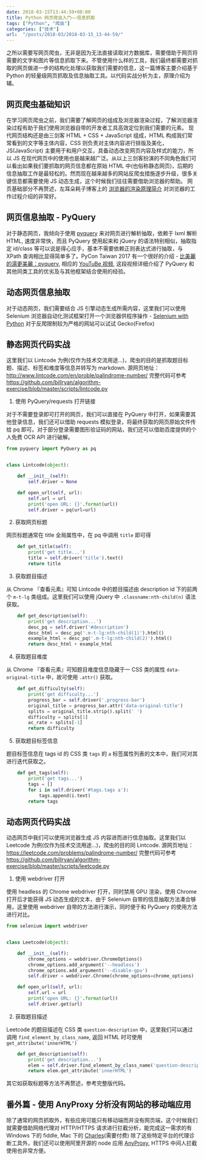 ```yaml
---
date: 2018-03-15T13:44:59+08:00
title: Python 网页爬虫入门——信息抓取
tags: ["Python", "爬虫"]
categories: ["技术"]
url:  "/posts/2018-03/2018-03-15_13-44-59/"
---
```


之所以需要写网页爬虫，无非是因为无法直接读取对方数据库，需要借助于网页将需要的文字和图片等信息抓取下来。不管使用什么样的工具，我们最终都需要对抓取的网页做进一步的结构化处理以获取我们需要的信息，这一篇博客主要介绍基于 Python 的轻量级网页抓取及信息抽取工具。以代码实战分析为主，原理介绍为辅。

## 网页爬虫基础知识

在学习网页爬虫之前，我们需要了解网页的组成及浏览器渲染过程，了解浏览器渲染过程有助于我们使用浏览器自带的开发者工具高效定位到我们需要的元素。
现代网页结构还是由三剑客 HTML + CSS + JavaScript 组成，HTML 构成我们常常看到的文字等主体内容，CSS 则负责对主体内容进行排版及美化，JS(JavaScript) 主要用于和用户交互，具备动态改变网页内容及样式的能力，所以 JS 在现代网页中的使用也是越来越广泛。从以上三剑客扮演的不同角色我们可以看出如果我们要抓取的网页信息都在原始 HTML 中(也俗称静态网页)，后期的信息抽取工作是最轻松的。然而现在越来越多的网站反爬虫措施逐步升级，很多关键信息都需要使用 JS 动态生成，这个时候我们往往需要借助浏览器的帮助。
网页基础部分不再赘述，左耳朵耗子博客上的 [浏览器的渲染原理简介](https://coolshell.cn/articles/9666.html) 对浏览器的工作过程介绍的非常好。

## 网页信息抽取 - PyQuery

对于静态网页，我倾向于使用 [pyquery](https://pythonhosted.org/pyquery/) 来对网页进行解析抽取，依赖于 lxml 解析 HTML, 速度非常快，而且 PyQuery 使用起来和 jQuery 的语法特别相似，抽取指定 id/class 等可以说是得心应手，基本不需要依赖正则表达式进行抽取，与 XPath 查询相比显得简单多了。PyCon Taiwan 2017 有一个很好的介绍 - [比美麗的湯更美麗：pyquery](https://tw.pycon.org/2017/en-us/events/talk/326506774788046936/), 相应的 [YouTuBe 视频](https://www.youtube.com/watch?v=ldf7N7N3OI4), 这段视频详细介绍了 PyQuery 和其他同类工具的优劣及与其他框架结合使用的经验。

## 动态网页信息抽取

对于动态网页，我们需要结合 JS 引擎动态生成所需内容，这里我们可以使用 Selenium 浏览器自动化测试框架打开一个浏览器供程序操作 - [Selenium with Python](http://selenium-python.readthedocs.io/) 对于反爬限制较为严格的网站可以试试 Gecko(Firefox)

## 静态网页代码实战

这里我们以 Lintcode 为例(仅作为技术交流用途...)，爬虫的目的是抓取题目标题、描述、标签和难度等信息并转写为 markdown.
源网页地址：<http://www.lintcode.com/en/proble/palindrome-number/>
完整代码可参考 <https://github.com/billryan/algorithm-exercise/blob/master/scripts/lintcode.py>

1. 使用 PyQuery/requests 打开链接

对于不需要登录即可打开的网页，我们可以直接在 PyQuery 中打开，如果需要其他登录信息，我们还可以借助 requests 模拟登录，将最终获取的网页原始文件传给 pq 即可。对于部分登录需要图形验证码的网站，我们还可以借助百度提供的个人免费 OCR API 进行破解。

```python
from pyquery import PyQuery as pq


class Lintcode(object):

    def __init__(self):
        self.driver = None

    def open_url(self, url):
        self.url = url
        print('open URL: {}'.format(url))
        self.driver = pq(url=url)
```

2. 获取网页标题

网页标题通常在 title 全局属性中，在 pq 中调用 `title` 即可得

```python
    def get_title(self):
        print('get title...')
        title = self.driver('title').text()
        return title
```

3. 获取题目描述

从 Chrome 『查看元素』可知 Lintcode 中的题目描述由 description id 下的前两个 `m-t-lg` 类组成。这里我们可以使用 jQuery 中 `.classname:nth-child(n)` 语法获取。

```python
    def get_description(self):
        print('get description...')
        desc_pq = self.driver('#description')
        desc_html = desc_pq('.m-t-lg:nth-child(1)').html()
        example_html = desc_pq('.m-t-lg:nth-child(2)').html()
        return desc_html + example_html
```

4. 获取题目难度

从 Chrome 『查看元素』可知题目难度信息隐藏于一 CSS 类的属性 `data-original-title` 中，故可使用 `.attr()` 获取。

```python
    def get_difficulty(self):
        print('get difficulty...')
        progress_bar = self.driver('.progress-bar')
        original_title = progress_bar.attr('data-original-title')
        splits = original_title.strip().split(' ')
        difficulty = splits[1]
        ac_rate = splits[-1]
        return difficulty
```

5. 获取题目标签信息

题目标签信息在 tags id 的 CSS 类 `tags` 的 `a` 标签属性列表的文本中，我们可对其进行迭代获取之。

```python
    def get_tags(self):
        print('get tags...')
        tags = []
        for i in self.driver('#tags.tags a'):
            tags.append(i.text)
        return tags
```

## 动态网页代码实战

动态网页中我们可以使用浏览器生成 JS 内容进而进行信息抽取。这里我们以 Leetcode 为例(仅作为技术交流用途...)，爬虫的目的同 Lintcode.
源网页地址：<https://leetcode.com/problems/palindrome-number/>
完整代码可参考 <https://github.com/billryan/algorithm-exercise/blob/master/scripts/leetcode.py>

1. 使用 webdriver 打开

使用 headless 的 Chrome webdriver 打开，同时禁用 GPU 渲染，使用 Chrome 打开后才能获得 JS 动态生成的文本，由于 Selenium 自带的信息抽取方法凑合够用，这里使用 webdriver 自带的方法进行演示，同时便于和 PyQuery 的使用方法进行对比。

```python
from selenium import webdriver


class Leetcode(object):

    def __init__(self):
        chrome_options = webdriver.ChromeOptions()
        chrome_options.add_argument('--headless')
        chrome_options.add_argument('--disable-gpu')
        self.driver = webdriver.Chrome(chrome_options=chrome_options)

    def open_url(self, url):
        self.url = url
        print('open URL: {}'.format(url))
        self.driver.get(url)
```

2. 获取题目描述

Leetcode 的题目描述在 CSS 类 `question-description` 中，这里我们可以通过调用 `find_element_by_class_name`, 返回 HTML 时可使用 `get_attribute('innerHTML')`

```python
    def get_description(self):
        print('get description...')
        elem = self.driver.find_element_by_class_name('question-description')
        return elem.get_attribute('innerHTML')
```

其它如获取标题等方法不再赘述，参考完整版代码。

## 番外篇 - 使用 AnyProxy 分析没有网站的移动端应用

除了通常的网页抓取外，有些应用可能只有移动端而并没有网页端，这个时候我们就需要借助网络代理对 HTTP/HTTPS 请求进行拦截分析，能完成这一需求的有 Windows 下的 fiddle, Mac 下的 [Charles](https://www.charlesproxy.com/)(需要付费) 除了这些特定平台的代理诊断工具外，我们还可以使用阿里开源的 node 应用 [AnyProxy](http://anyproxy.io/cn/), HTTPS 中间人拦截使用也非常方便。